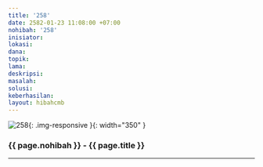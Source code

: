 ```yaml
---
title: '258'
date: 2582-01-23 11:08:00 +07:00
nohibah: '258'
inisiator:
lokasi:
dana:
topik:
lama:
deskripsi:
masalah:
solusi:
keberhasilan:
layout: hibahcmb
---
```


![258](/static/img/hibahcmb/258.png){: .img-responsive }{: width="350" }

### {{ page.nohibah }} - {{ page.title }}

---
